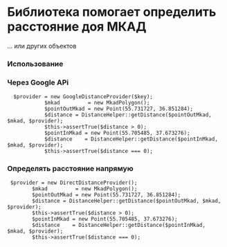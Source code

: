 # Библиотека помогает определить расстояние доя МКАД
... или других объектов
### Использование
### Через Google APi
```
  $provider = new GoogleDistanceProvider($key);
            $mkad         = new MkadPolygon();
            $pointOutMkad = new Point(55.731727, 36.851284);
            $distance = DistanceHelper::getDistance($pointOutMkad, $mkad, $provider);
            $this->assertTrue($distance > 0);
            $pointInMkad = new Point(55.705485, 37.673276);
            $distance    = DistanceHelper::getDistance($pointInMkad, $mkad, $provider);
            $this->assertTrue($distance === 0);
```
### Определять расстояние напрямую
```
 $provider = new DirectDistanceProvider();
        $mkad         = new MkadPolygon();
        $pointOutMkad = new Point(55.731727, 36.851284);
        $distance = DistanceHelper::getDistance($pointOutMkad, $mkad, $provider);
        $this->assertTrue($distance > 0);
        $pointInMkad = new Point(55.705485, 37.673276);
        $distance    = DistanceHelper::getDistance($pointInMkad, $mkad, $provider);
        $this->assertTrue($distance === 0);
```
